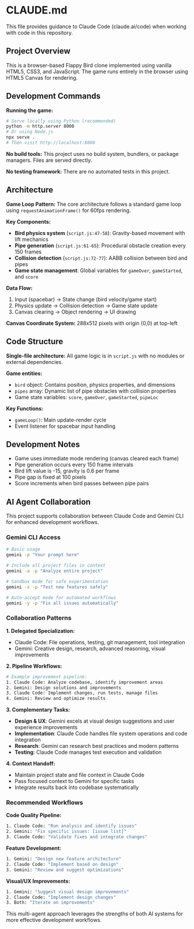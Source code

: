 # CLAUDE.md

This file provides guidance to Claude Code (claude.ai/code) when working with code in this repository.

## Project Overview

This is a browser-based Flappy Bird clone implemented using vanilla HTML5, CSS3, and JavaScript. The game runs entirely in the browser using HTML5 Canvas for rendering.

## Development Commands

**Running the game:**
```bash
# Serve locally using Python (recommended)
python -m http.server 8000
# Or using Node.js
npx serve .
# Then visit http://localhost:8000
```

**No build tools:** This project uses no build system, bundlers, or package managers. Files are served directly.

**No testing framework:** There are no automated tests in this project.

## Architecture

**Game Loop Pattern:** The core architecture follows a standard game loop using `requestAnimationFrame()` for 60fps rendering.

**Key Components:**
- **Bird physics system** (`script.js:47-58`): Gravity-based movement with lift mechanics
- **Pipe generation** (`script.js:61-65`): Procedural obstacle creation every 150 frames
- **Collision detection** (`script.js:72-77`): AABB collision between bird and pipes
- **Game state management**: Global variables for `gameOver`, `gameStarted`, and `score`

**Data Flow:**
1. Input (spacebar) → State change (bird velocity/game start)
2. Physics update → Collision detection → Game state update
3. Canvas clearing → Object rendering → UI drawing

**Canvas Coordinate System:** 288x512 pixels with origin (0,0) at top-left

## Code Structure

**Single-file architecture:** All game logic is in `script.js` with no modules or external dependencies.

**Game entities:**
- `bird` object: Contains position, physics properties, and dimensions
- `pipes` array: Dynamic list of pipe obstacles with collision properties
- Game state variables: `score`, `gameOver`, `gameStarted`, `pipeLoc`

**Key Functions:**
- `gameLoop()`: Main update-render cycle
- Event listener for spacebar input handling

## Development Notes

- Game uses immediate mode rendering (canvas cleared each frame)
- Pipe generation occurs every 150 frame intervals
- Bird lift value is -15, gravity is 0.6 per frame
- Pipe gap is fixed at 100 pixels
- Score increments when bird passes between pipe pairs

## AI Agent Collaboration

This project supports collaboration between Claude Code and Gemini CLI for enhanced development workflows.

### Gemini CLI Access
```bash
# Basic usage
gemini -p "Your prompt here"

# Include all project files in context
gemini -a -p "Analyze entire project"

# Sandbox mode for safe experimentation
gemini -s -p "Test new features safely"

# Auto-accept mode for automated workflows
gemini -y -p "Fix all issues automatically"
```

### Collaboration Patterns

**1. Delegated Specialization:**
- Claude Code: File operations, testing, git management, tool integration
- Gemini: Creative design, research, advanced reasoning, visual improvements

**2. Pipeline Workflows:**
```bash
# Example improvement pipeline:
1. Claude Code: Analyze codebase, identify improvement areas
2. Gemini: Design solutions and improvements
3. Claude Code: Implement changes, run tests, manage files
4. Gemini: Review and optimize results
```

**3. Complementary Tasks:**
- **Design & UX**: Gemini excels at visual design suggestions and user experience improvements
- **Implementation**: Claude Code handles file system operations and code integration
- **Research**: Gemini can research best practices and modern patterns
- **Testing**: Claude Code manages test execution and validation

**4. Context Handoff:**
- Maintain project state and file context in Claude Code
- Pass focused context to Gemini for specific tasks
- Integrate results back into codebase systematically

### Recommended Workflows

**Code Quality Pipeline:**
```bash
1. Claude Code: "Run analysis and identify issues"
2. Gemini: "Fix specific issues: [issue list]" 
3. Claude Code: "Validate fixes and integrate changes"
```

**Feature Development:**
```bash
1. Gemini: "Design new feature architecture"
2. Claude Code: "Implement based on design"
3. Gemini: "Review and suggest optimizations"
```

**Visual/UX Improvements:**
```bash
1. Gemini: "Suggest visual design improvements"
2. Claude Code: "Implement design changes"
3. Both: "Iterate on improvements"
```

This multi-agent approach leverages the strengths of both AI systems for more effective development workflows.